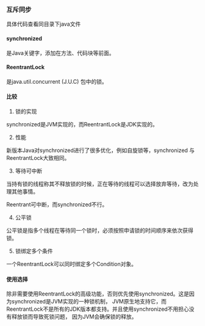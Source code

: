 ### 互斥同步
具体代码查看同目录下java文件
#### synchronized
是Java关键字，添加在方法、代码块等前面。
#### ReentrantLock
是java.util.concurrent (J.U.C) 包中的锁。

#### 比较
1. 锁的实现

synchronized是JVM实现的，而ReentrantLock是JDK实现的。

2. 性能

新版本Java对synchronized进行了很多优化，例如自旋锁等，synchronized 与 ReentrantLock大致相同。

3. 等待可中断

当持有锁的线程称其不释放锁的时候，正在等待的线程可以选择放弃等待，改为处理其他事情。

Reentrant可中断，而synchronized不行。

4. 公平锁

公平锁是指多个线程在等待同一个锁时，必须按照申请锁的时间顺序来依次获得锁。

5. 锁绑定多个条件

一个ReentrantLock可以同时绑定多个Condition对象。

#### 使用选择
除非需要使用ReentrantLock的高级功能，否则优先使用synchronized。这是因为synchronized是JVM实现的一种锁机制，
JVM原生地支持它，而ReentrantLock不是所有的JDK版本都支持。并且使用synchronized不用担心没有释放锁而导致死锁问题，
因为JVM会确保锁的释放。